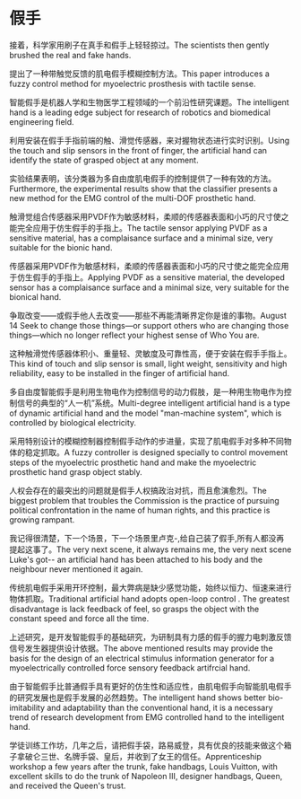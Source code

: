 # 假手

<p><span class="chinese">接着，科学家用刷子在真手和假手上轻轻掠过。</span><span class="english">The scientists then gently brushed the real and fake hands.</span></p>

<p><span class="chinese">提出了一种带触觉反馈的肌电假手模糊控制方法。</span><span class="english">This paper introduces a fuzzy control method for myoelectric prosthesis with tactile sense.</span></p>

<p><span class="chinese">智能假手是机器人学和生物医学工程领域的一个前沿性研究课题。</span><span class="english">The intelligent hand is a leading edge subject for research of robotics and biomedical engineering field.</span></p>

<p><span class="chinese">利用安装在假手手指前端的触、滑觉传感器，来对握物状态进行实时识别。</span><span class="english">Using the touch and slip sensors in the front of finger, the artificial hand can identify the state of grasped object at any moment.</span></p>

<p><span class="chinese">实验结果表明，该分类器为多自由度肌电假手的控制提供了一种有效的方法。</span><span class="english">Furthermore, the experimental results show that the classifier presents a new method for the EMG control of the multi-DOF prosthetic hand.</span></p>

<p><span class="chinese">触滑觉组合传感器采用PVDF作为敏感材料，柔顺的传感器表面和小巧的尺寸使之能完全应用于仿生假手的手指上。</span><span class="english">The tactile sensor applying PVDF as a sensitive material, has a complaisance surface and a minimal size, very suitable for the bionic hand.</span></p>

<p><span class="chinese">传感器采用PVDF作为敏感材料，柔顺的传感器表面和小巧的尺寸使之能完全应用于仿生假手的手指上。</span><span class="english">Applying PVDF as a sensitive material, the developed sensor has a complaisance surface and a minimal size, very suitable for the bionical hand.</span></p>

<p><span class="chinese">争取改变——或假手他人去改变——那些不再能清晰界定你是谁的事物。</span><span class="english">August 14 Seek to change those things—or support others who are changing those things—which no longer reflect your highest sense of Who You are.</span></p>

<p><span class="chinese">这种触滑觉传感器体积小、重量轻、灵敏度及可靠性高，便于安装在假手手指上。</span><span class="english">This kind of touch and slip sensor is small, light weight, sensitivity and high reliability, easy to be installed in the finger of artificial hand.</span></p>

<p><span class="chinese">多自由度智能假手是利用生物电作为控制信号的动力假肢，是一种用生物电作为控制信号的典型的“人一机”系统。</span><span class="english">Multi-degree intelligent artificial hand is a type of dynamic artificial hand and the model "man-machine system", which is controlled by biological electricity.</span></p>

<p><span class="chinese">采用特别设计的模糊控制器控制假手动作的步进量，实现了肌电假手对多种不同物体的稳定抓取。</span><span class="english">A fuzzy controller is designed specially to control movement steps of the myoelectric prosthetic hand and make the myoelectric prosthetic hand grasp object stably.</span></p>

<p><span class="chinese">人权会存在的最突出的问题就是假手人权搞政治对抗，而且愈演愈烈。</span><span class="english">The biggest problem that troubles the Commission is the practice of pursuing political confrontation in the name of human rights, and this practice is growing rampant.</span></p>

<p><span class="chinese">我记得很清楚，下一个场景，下一个场景里卢克-,给自己装了假手,所有人都没再提起这事了。</span><span class="english">The very next scene, it always remains me, the very next scene Luke's got-- an artificial hand has been attached to his body and the neighbour never mentioned it again.</span></p>

<p><span class="chinese">传统肌电假手采用开环控制，最大弊病是缺少感觉功能，始终以恒力、恒速来进行物体抓取。</span><span class="english">Traditional artificial hand adopts open-loop control . The greatest disadvantage is lack feedback of feel, so grasps the object with the constant speed and force all the time.</span></p>

<p><span class="chinese">上述研究，是开发智能假手的基础研究，为研制具有力感的假手的握力电刺激反馈信号发生器提供设计依据。</span><span class="english">The above mentioned results may provide the basis for the design of an electrical stimulus information generator for a myoelectrically controlled force sensory feedback artifrcial hand.</span></p>

<p><span class="chinese">由于智能假手比普通假手具有更好的仿生性和适应性，由肌电假手向智能肌电假手的研究发展也是假手发展的必然趋势。</span><span class="english">The intelligent hand shows better bio- imitability and adaptability than the conventional hand, it is a necessary trend of research development from EMG controlled hand to the intelligent hand.</span></p>

<p><span class="chinese">学徒训练工作坊，几年之后，请把假手袋，路易威登，具有优良的技能来做这个箱子拿破仑三世、名牌手袋、皇后，并收到了女王的信任。</span><span class="english">Apprenticeship workshop a few years after the trunk, fake handbags, Louis Vuitton, with excellent skills to do the trunk of Napoleon III, designer handbags, Queen, and received the Queen's trust.</span></p>

